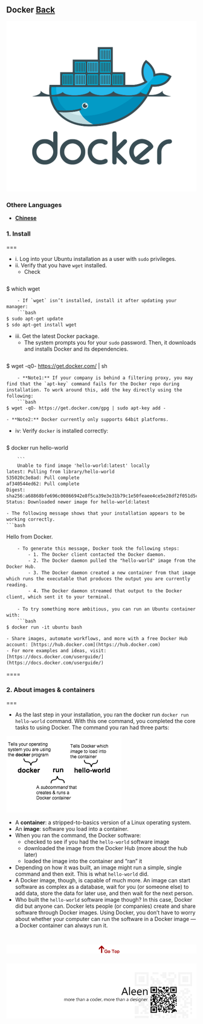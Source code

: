 ## Docker	[Back](./../summary.md)

<img src="./logo.png" title="Docker" alt="Docker" >

### Othere Languages

- [**Chinese**](./zn.md)

### 1. Install
===

- i. Log into your Ubuntu installation as a user with `sudo` privileges.
- ii. Verify that you have `wget` installed.
	- Check
	```bash
$ which wget
```
	- If `wget` isn’t installed, install it after updating your manager:
	```bash
$ sudo apt-get update
$ sdo apt-get install wget
```

- iii. Get the latest Docker package.
	- The system prompts you for your `sudo` password. Then, it downloads and installs Docker and its dependencies.
	```bash
$ wget -q0- https://get.docker.com/ | sh
```
	- **Note1:** If your company is behind a filtering proxy, you may find that the `apt-key` command fails for the Docker repo during installation. To work around this, add the key directly using the following:
	```bash
$ wget -qO- https://get.docker.com/gpg | sudo apt-key add -
```
	- **Note2:** Docker currently only supports 64bit platforms.

- iv: Verify `docker` is installed correctly:

	```bash
$ docker run hello-world
```
	```
	Unable to find image 'hello-world:latest' locally
latest: Pulling from library/hello-world
535020c3e8ad: Pull complete
af340544ed62: Pull complete
Digest: sha256:a68868bfe696c00866942e8f5ca39e3e31b79c1e50feaee4ce5e28df2f051d5c
Status: Downloaded newer image for hello-world:latest
```
	- The following message shows that your installation appears to be working correctly.
	```bash
Hello from Docker.
```
	- To generate this message, Docker took the following steps:
 		- 1. The Docker client contacted the Docker daemon.
 		- 2. The Docker daemon pulled the "hello-world" image from the Docker Hub.
 		- 3. The Docker daemon created a new container from that image which runs the executable that produces the output you are currently reading.
 		- 4. The Docker daemon streamed that output to the Docker client, which sent it to your terminal.

	- To try something more ambitious, you can run an Ubuntu container with:
	```bash 
$ docker run -it ubuntu bash
```
	- Share images, automate workflows, and more with a free Docker Hub account: [https://hub.docker.com](https://hub.docker.com)
	- For more examples and ideas, visit: [https://docs.docker.com/userguide/](https://docs.docker.com/userguide/)


====

### 2. About images & containers

===

- As the last step in your installation, you ran the docker run `docker run hello-world` command. With this one command, you completed the core tasks to using Docker. The command you ran had three parts:

<img src="./container_explainer.png" alt="docker_explainer">

- A **container**: a stripped-to-basics version of a Linux operating system.
- An **image**: software you load into a container.
- When you ran the command, the Docker software:
	- checked to see if you had the `hello-world` software image
	- downloaded the image from the Docker Hub (more about the hub later)
	- loaded the image into the container and “ran” it
- Depending on how it was built, an image might run a simple, single command and then exit. This is what `hello-world` did.
- A Docker image, though, is capable of much more. An image can start software as complex as a database, wait for you (or someone else) to add data, store the data for later use, and then wait for the next person.
- Who built the `hello-world` software image though? In this case, Docker did but anyone can. Docker lets people (or companies) create and share software through Docker images. Using Docker, you don’t have to worry about whether your computer can run the software in a Docker image — a Docker container can always run it.


<a href="#" style="left:200px;"><img src="./../../pic/gotop.png"></a>
=====
<a href="http://aleen42.github.io/" target="_blank" ><img src="./../../pic/tail.gif"></a>
